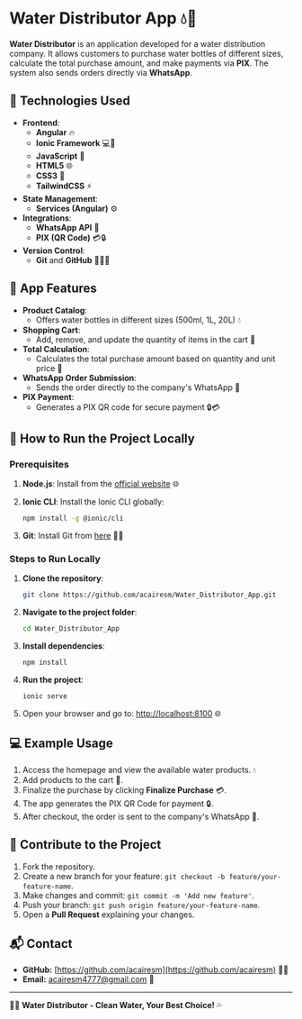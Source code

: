 # Water Distributor App 💧🚚

**Water Distributor** is an application developed for a water distribution company. It allows customers to purchase water bottles of different sizes, calculate the total purchase amount, and make payments via **PIX**. The system also sends orders directly via **WhatsApp**.

## 🚀 Technologies Used

- **Frontend**:
  - **Angular** 🔥
  - **Ionic Framework** 💻📱
  - **JavaScript** 📝
  - **HTML5** 🌐
  - **CSS3** 🎨
  - **TailwindCSS** ⚡
- **State Management**:
  - **Services (Angular)** ⚙️
- **Integrations**:
  - **WhatsApp API** 📲
  - **PIX (QR Code)** 💳🔒
- **Version Control**:
  - **Git** and **GitHub** 🧑‍💻🔧

## 🎯 App Features

- **Product Catalog**: 
  - Offers water bottles in different sizes (500ml, 1L, 20L) 💧
- **Shopping Cart**:
  - Add, remove, and update the quantity of items in the cart 🛒
- **Total Calculation**:
  - Calculates the total purchase amount based on quantity and unit price 🧮
- **WhatsApp Order Submission**:
  - Sends the order directly to the company's WhatsApp 📨
- **PIX Payment**:
  - Generates a PIX QR code for secure payment 🔒💳
  
## 🔧 How to Run the Project Locally

### Prerequisites

1. **Node.js**: Install from the [official website](https://nodejs.org/) 🌐
2. **Ionic CLI**: Install the Ionic CLI globally:

    ```bash
    npm install -g @ionic/cli
    ```

3. **Git**: Install Git from [here](https://git-scm.com/) 🧑‍💻

### Steps to Run Locally

1. **Clone the repository**:

    ```bash
    git clone https://github.com/acairesm/Water_Distributor_App.git
    ```

2. **Navigate to the project folder**:

    ```bash
    cd Water_Distributor_App
    ```

3. **Install dependencies**:

    ```bash
    npm install
    ```

4. **Run the project**:

    ```bash
    ionic serve
    ```

5. Open your browser and go to: [http://localhost:8100](http://localhost:8100) 🌐

## 💻 Example Usage

1. Access the homepage and view the available water products. 💧
2. Add products to the cart 🛒.
3. Finalize the purchase by clicking **Finalize Purchase** 💳.
4. The app generates the PIX QR Code for payment 🔒.
5. After checkout, the order is sent to the company's WhatsApp 📲.

## 🤝 Contribute to the Project

1. Fork the repository.
2. Create a new branch for your feature: `git checkout -b feature/your-feature-name`.
3. Make changes and commit: `git commit -m 'Add new feature'`.
4. Push your branch: `git push origin feature/your-feature-name`.
5. Open a **Pull Request** explaining your changes.

## 📬 Contact

- **GitHub:** [https://github.com/acairesm](https://github.com/acairesm) 👨‍💻
- **Email:** acairesm4777@gmail.com 📧

---

🧑‍💻 **Water Distributor - Clean Water, Your Best Choice!** 💦
